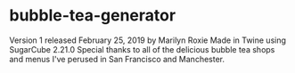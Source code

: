 # bubble-tea-generator

Version 1 released February 25, 2019
by Marilyn Roxie
Made in Twine using SugarCube 2.21.0
Special thanks to all of the delicious bubble tea shops and menus I've perused in San Francisco and Manchester.
